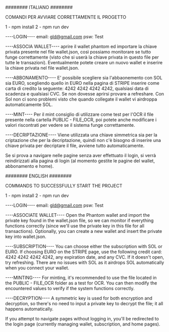 

######## ITALIANO ########

COMANDI PER AVVIARE CORRETTAMENTE IL PROGETTO

1 - npm install
2 - npm run dev

----LOGIN----
email: gld@gmail.com
psw: Test

----ASSOCIA WALLET----
aprire il wallet phantom ed importare la chiave privata presente nel file wallet.json, così possiamo monitorare se tutto funge correttamente (visto che si userà la chiave privata in questo file per tutte le transazioni). Eventualmente potete creare un nuovo wallet e inserire la chiave privata nel file wallet.json.

----ABBONAMENTO----
E' possibile scegliere sia l'abbaonemento con SOL sia EURO, scegliendo quello in EURO nella pagina di STRIPE inserire come carta di credito la seguente: 4242 4242 4242 4242, qualsiasi data di scadenza e qualsiasi CVC. Se non dovesse aprirsi provare a refreshare. Con Sol non ci sono problemi visto che quando collegate il wallet vi airdroppa automaticamente SOL.

----MINT----
Per il mint consiglio di utilizzare come test per l'OCR il file presente nella cartella PUBLIC - FILE_OCR, poi potete anche modificare i valori riscontrati per vedere se il sistema funge correttamente.

----DECRIPTAZIONE----
Viene utilizzata una chiave simmetrica sia per la criptazione che per la decriptazione, quindi non c'è bisogno di inserire una chiave privata per decriptare il file, avviene tutto automaticamente.

Se si prova a navigare nelle pagine senza aver effettuato il login, si verrà reindirizzati alla pagina di login (al momento gestite le pagine del wallet, abbonamento e home).


######## ENGLISH ########

COMMANDS TO SUCCESSFULLY START THE PROJECT

1 - npm install
2 - npm run dev

----LOGIN----
email: gld@gmail.com
psw: Test

----ASSOCIATE WALLET----
Open the Phantom wallet and import the private key found in the wallet.json file, so we can monitor if everything functions correctly (since we'll use the private key in this file for all transactions). Optionally, you can create a new wallet and insert the private key into wallet.json.

----SUBSCRIPTION----
You can choose either the subscription with SOL or EURO. If choosing EURO on the STRIPE page, use the following credit card: 4242 4242 4242 4242, any expiration date, and any CVC. If it doesn't open, try refreshing. There are no issues with SOL as it airdrops SOL automatically when you connect your wallet.

----MINTING----
For minting, it's recommended to use the file located in the PUBLIC - FILE_OCR folder as a test for OCR. You can then modify the encountered values to verify if the system functions correctly.

----DECRYPTION----
A symmetric key is used for both encryption and decryption, so there's no need to input a private key to decrypt the file; it all happens automatically.

If you attempt to navigate pages without logging in, you'll be redirected to the login page (currently managing wallet, subscription, and home pages).



